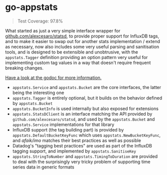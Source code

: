 # go-appstats

> Test Coverage: 97.8%

What started as just a very simple interface wrapper for
[github.com/alexcesaro/statsd](https://github.com/alexcesaro/statsd), to provide proper support for InfluxDB tags, and
to make it easier to swap out for another stats implementation / extend as necessary, now also
includes some very useful parsing and sanitisation tools, and is designed to be extensible and unobtrusive, with the
`appstats.Tagger` definition providing an option pattern very useful for implementing custom tag values in a way that
doesn't require frequent breaking changes.

[Have a look at the godoc for more information.](https://godoc.org/github.com/joeycumines/go-appstats)

- `appstats.Service` and `appstats.Bucket` are the core interfaces, the latter being the interesting one
- `appstats.Tagger` is entirely optional, but it builds on the behavior defined by `appstats.Bucket`
- `appstats.BucketInfo` is used internally but also exposed for extensions
- `appstats.StatsDClient` is an interface matching the API provided by `github.com/alexcesaro/statsd`, and used
  by the `appstats.Bucket` and `appstats.Service` implementations for that library
- InfluxDB support (the tag building part) is provided by `appstats.DefaultBucketKeyFunc` which uses
  `appstats.NewBucketKeyFunc`, and _afaik/imo_ matches their best practices as well as possible
- Datadog's "tagging best practices" are used as part of the InfluxDB tagging support, and implemented by
  `appstats.SanitiseKey`
- `appstats.StringToNumber` and `appstats.TimingToDuration` are provided to deal with the surprisingly very tricky
  problem of supporting time series data in generic formats
